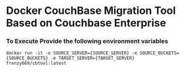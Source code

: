 # Docker CouchBase Migration Tool Based on Couchbase Enterprise

### To Execute Provide the following environment variables
```
docker run -it -e SOURCE_SERVER={SOURCE_SERVER} -e SOURCE_BUCKETS={SOURCE_BUCKETS} -e TARGET_SERVER={TARGET_SERVER} frenzy669/cbtool:latest
```